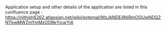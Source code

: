 Application setup and other details of the application are listed in this confluence page : https://nithish6262.atlassian.net/wiki/external/MzJkNDE4NjRmOGUwNDQ2NTkwMWZmYmMzODRkYjcwYjA
